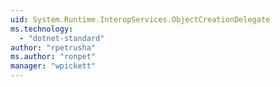 ```yaml
---
uid: System.Runtime.InteropServices.ObjectCreationDelegate
ms.technology: 
  - "dotnet-standard"
author: "rpetrusha"
ms.author: "ronpet"
manager: "wpickett"
---
```

